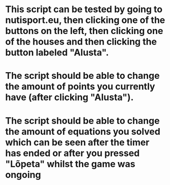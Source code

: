 # This script can be tested by going to nutisport.eu, then clicking one of the buttons on the left, then clicking one of the houses and then clicking the button labeled "Alusta".
# The script should be able to change the amount of points you currently have (after clicking "Alusta").
# The script should be able to change the amount of equations you solved which can be seen after the timer has ended or after you pressed "Lõpeta" whilst the game was ongoing
